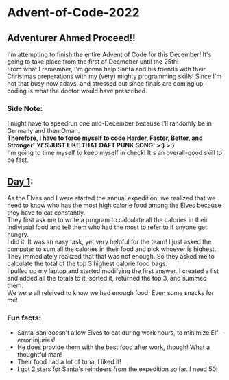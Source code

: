 # Advent-of-Code-2022

## Adventurer Ahmed Proceed!!
I'm attempting to finish the entire Advent of Code for this December! It's going to take place from the first of Decmeber until the 25th! 
<br>From what I remember, I'm gonna help Santa and his friends with their Christmas preperations with my (very) mighty programming skills! Since I'm not that busy now adays, and stressed out since finals are coming up, coding is what the doctor would have prescribed.

### Side Note:
I might have to speedrun one mid-December because I'll randomly be in Germany and then Oman. 
<br>**Therefore, I have to force myself to code Harder, Faster, Better, and Stronger! ***YES*** JUST LIKE THAT DAFT PUNK SONG! >:) >:)**
<br>I'm going to time myself to keep myself in check! It's an overall-good skill to be fast.

## [Day 1](01.py):
As the Elves and I were started the annual expedition, we realized that we need to know who has the most high calorie food among the Elves because they have to eat constantly.
<br>They first ask me to write a program to calculate all the calories in their indivisual food and tell them who had the most to refer to if anyone get hungry.
<br>I did it. It was an easy task, yet very helpful for the team! I just asked the computer to sum all the calories in their food and pick whoever is highest.
<br>They immediately realized that that was not enough. So they asked me to calculate the total of the top 3 highest calorie food bags. 
<br>I pulled up my laptop and started modifying the first answer. I created a list and added all the totals to it, sorted it, returned the top 3, and summed them.
<br>We were all releived to know we had enough food. Even some snacks for me!
### Fun facts:
- Santa-san doesn't allow Elves to eat during work hours, to minimize Elf-error injuries! 
- He does provide them with the best food after work, though! What a thoughtful man!
- Their food had a lot of tuna, I liked it! 
- I got 2 stars for Santa's reindeers from the expedition so far. I need 50!
